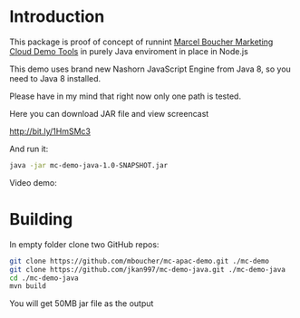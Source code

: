 # Introduction
This package is proof of concept of runnint [Marcel Boucher Marketing Cloud Demo Tools](https://github.com/mboucher/mc-apac-demo) in purely Java enviroment in place in Node.js

This demo uses brand new Nashorn JavaScript Engine from Java 8, so you need to Java 8 installed.

Please have in my mind that right now only one path is tested.

Here you can download JAR file and view  screencast

http://bit.ly/1HmSMc3

And run it:
```bash
java -jar mc-demo-java-1.0-SNAPSHOT.jar
```

Video demo:

# Building
In empty folder clone two GitHub repos:
```bash
git clone https://github.com/mboucher/mc-apac-demo.git ./mc-demo
git clone https://github.com/jkan997/mc-demo-java.git ./mc-demo-java
cd ./mc-demo-java
mvn build
```

You will get 50MB jar file as the output
